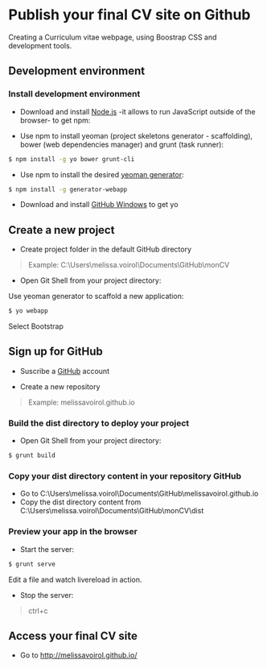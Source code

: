 # Publish your final CV site on Github

Creating a Curriculum vitae webpage, using Boostrap CSS and development tools.

## Development environment

### Install development environment

- Download and install [Node.js] -it allows to run JavaScript outside of the browser- to get npm:

- Use npm to install yeoman (project skeletons generator - scaffolding), bower (web dependencies manager) and grunt (task runner):
```sh
$ npm install -g yo bower grunt-cli
```

- Use npm to install the desired [yeoman generator]:
```sh
$ npm install -g generator-webapp
```

- Download and install [GitHub Windows] to get yo

## Create a new project

- Create project folder in the default GitHub directory

> Example: C:\Users\melissa.voirol\Documents\GitHub\monCV

- Open Git Shell from your project directory:

Use yeoman generator to scaffold a new application:
```sh
$ yo webapp
```

Select Bootstrap

## Sign up for GitHub

- Suscribe a [GitHub] account

- Create a new repository

> Example: melissavoirol.github.io

### Build the dist directory to deploy your project

- Open Git Shell from your project directory:
```sh
$ grunt build
```

### Copy your dist directory content in your repository GitHub

- Go to C:\Users\melissa.voirol\Documents\GitHub\melissavoirol.github.io
- Copy the dist directory content from C:\Users\melissa.voirol\Documents\GitHub\monCV\dist

### Preview your app in the browser

- Start the server:
```sh
$ grunt serve
```

Edit a file and watch livereload in action.

- Stop the server:

> ctrl+c

## Access your final CV site

- Go to http://melissavoirol.github.io/

[Node.js]:https://nodejs.org/
[yeoman generator]:https://github.com/yeoman/generator-webapp
[GitHub Windows]:https://windows.github.com/
[GitHub]:https://github.com/

